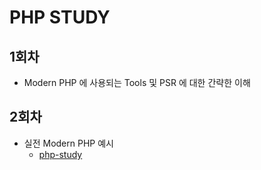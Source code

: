 # PHP STUDY

## 1회차

- Modern PHP 에 사용되는 Tools 및 PSR 에 대한 간략한 이해

## 2회차

- 실전 Modern PHP 예시
  - [php-study]()